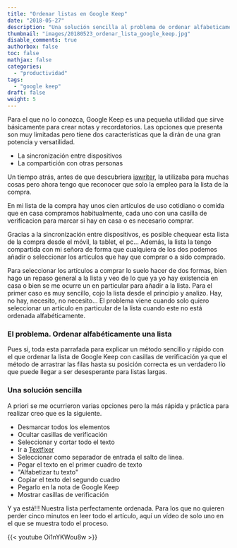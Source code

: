 ```yaml
---
title: "Ordenar listas en Google Keep"
date: "2018-05-27"
description: "Una solución sencilla al problema de ordenar alfabeticamente las listas de Google Keep"
thumbnail: "images/20180523_ordenar_lista_google_keep.jpg"
disable_comments: true
authorbox: false
toc: false
mathjax: false
categories:
  - "productividad"
tags:
  - "google keep"
draft: false
weight: 5
---
```

Para el que no lo conozca, Google Keep es una pequeña utilidad que sirve básicamente para crear notas y recordatorios. Las opciones que presenta son muy limitadas pero tiene dos características que la dirán de una gran potencia y versatilidad.

*   La sincronización entre dispositivos
*   La compartición con otras personas

Un tiempo atrás, antes de que descubriera [iawriter][1], la utilizaba para muchas cosas pero ahora tengo que reconocer que solo la empleo para la lista de la compra.

En mi lista de la compra hay unos cien artículos de uso cotidiano o comida que en casa compramos habitualmente, cada uno con una casilla de verificacion para marcar si hay en casa o es necesario comprar.

Gracias a la sincronización entre dispositivos, es posible chequear esta lista de la compra desde el móvil, la tablet, el pc... Además, la lista la tengo compartida con mi señora de forma que cualquiera de los dos podemos añadir o seleccionar los artículos que hay que comprar o a sido comprado.

Para seleccionar los artículos a comprar lo suelo hacer de dos formas, bien hago un repaso general a la lista y veo de lo que ya yo hay existencia en casa o bien se me ocurre un en particular para añadir a la lista. Para el primer caso es muy sencillo, cojo la lista desde el principio y analizo. Hay, no hay, necesito, no necesito... El problema viene cuando solo quiero seleccionar un articulo en particular de la lista cuando este no está ordenada alfabéticamente.

### El problema. Ordenar alfabéticamente una lista

Pues si, toda esta parrafada para explicar un método sencillo y rápido con el que ordenar la lista de Google Keep con casillas de verificación ya que el método de arrastrar las filas hasta su posición correcta es un verdadero lío que puede llegar a ser desesperante para listas largas.

### Una solución sencilla

A priori se me ocurrieron varias opciones pero la más rápida y práctica para realizar creo que es la siguiente.

*   Desmarcar todos los elementos
*   Ocultar casillas de verificación
*   Seleccionar y cortar todo el texto
*   Ir a [Textfixer][2]
*   Seleccionar como separador de entrada el salto de línea.
*   Pegar el texto en el primer cuadro de texto
*   "Alfabetizar tu texto"
*   Copiar el texto del segundo cuadro
*   Pegarlo en la nota de Google Keep
*   Mostrar casillas de verificación

Y ya está!!! Nuestra lista perfectamente ordenada. Para los que no quieren perder cinco minutos en leer todo el artículo, aquí un vídeo de solo uno en el que se muestra todo el proceso.


{{< youtube Oi1nYKWou8w >}}

 [1]: https://ia.net/writer
 [2]: https://www.textfixer.com/tools/alphabetical-order.php
